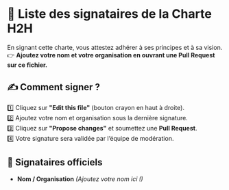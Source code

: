 # 📜 Liste des signataires de la Charte H2H

En signant cette charte, vous attestez adhérer à ses principes et à sa vision.  
👉 **Ajoutez votre nom et votre organisation en ouvrant une Pull Request sur ce fichier.**  

## ✍️ Comment signer ?  
1️⃣ Cliquez sur **"Edit this file"** (bouton crayon en haut à droite).  
2️⃣ Ajoutez votre nom et organisation sous la dernière signature.  
3️⃣ Cliquez sur **"Propose changes"** et soumettez une **Pull Request**.  
4️⃣ Votre signature sera validée par l’équipe de modération.

## 📢 Signataires officiels

- **Nom / Organisation** *(Ajoutez votre nom ici !)*
